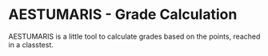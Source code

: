 # AESTUMARIS - Grade Calculation

AESTUMARIS is a little tool to calculate grades based on the points, reached in a classtest.
